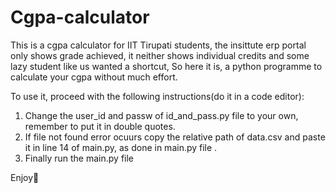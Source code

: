 # Cgpa-calculator

This is a cgpa calculator for IIT Tirupati students, the insittute erp portal only shows grade achieved, it neither shows individual credits and some lazy student like us wanted a shortcut, So here it is, a python programme to calculate your cgpa without much effort.

To use it, proceed with the following instructions(do it in a code editor):

1. Change the user_id and passw of id_and_pass.py file to your own, remember to put it in double quotes.
2. If file not found error ocuurs copy the relative path of data.csv and paste it in line 14 of main.py, as done in main.py file .
3. Finally run the main.py file

Enjoy🙂
